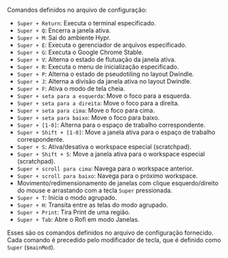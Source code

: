 Comandos definidos no arquivo de configuração:

- `Super + Return`: Executa o terminal especificado.
- `Super + Q`: Encerra a janela ativa.
- `Super + M`: Sai do ambiente Hypr.
- `Super + E`: Executa o gerenciador de arquivos especificado.
- `Super + G`: Executa o Google Chrome Stable.
- `Super + V`: Alterna o estado de flutuação da janela ativa.
- `Super + R`: Executa o menu de inicialização especificado.
- `Super + P`: Alterna o estado de pseudotiling no layout Dwindle.
- `Super + J`: Alterna a divisão da janela ativa no layout Dwindle.
- `Super + F`: Ativa o modo de tela cheia.
- `Super + seta para a esquerda`: Move o foco para a esquerda.
- `Super + seta para a direita`: Move o foco para a direita.
- `Super + seta para cima`: Move o foco para cima.
- `Super + seta para baixo`: Move o foco para baixo.
- `Super + [1-0]`: Alterna para o espaço de trabalho correspondente.
- `Super + Shift + [1-0]`: Move a janela ativa para o espaço de trabalho correspondente.
- `Super + S`: Ativa/desativa o workspace especial (scratchpad).
- `Super + Shift + S`: Move a janela ativa para o workspace especial (scratchpad).
- `Super + scroll para cima`: Navega para o workspace anterior.
- `Super + scroll para baixo`: Navega para o próximo workspace.
- Movimento/redimensionamento de janelas com clique esquerdo/direito do mouse e arrastando com a tecla `Super` pressionada.
- `Super + T`: Inicia o modo agrupado.
- `Super + H`: Transita entre as telas do modo agrupado.
- `Super + Print`: Tira Print de uma região.
- `Super + Tab`: Abre o Rofi em modo Janelas.

Esses são os comandos definidos no arquivo de configuração fornecido. Cada comando é precedido pelo modificador de tecla, que é definido como `Super` (`$mainMod`).
